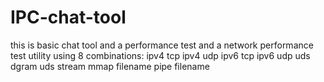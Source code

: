 # IPC-chat-tool
this is basic chat tool and a  performance test and a network performance test utility using 8 combinations:
ipv4 tcp
ipv4 udp
ipv6 tcp
ipv6 udp
uds dgram
uds stream
mmap filename
pipe filename

